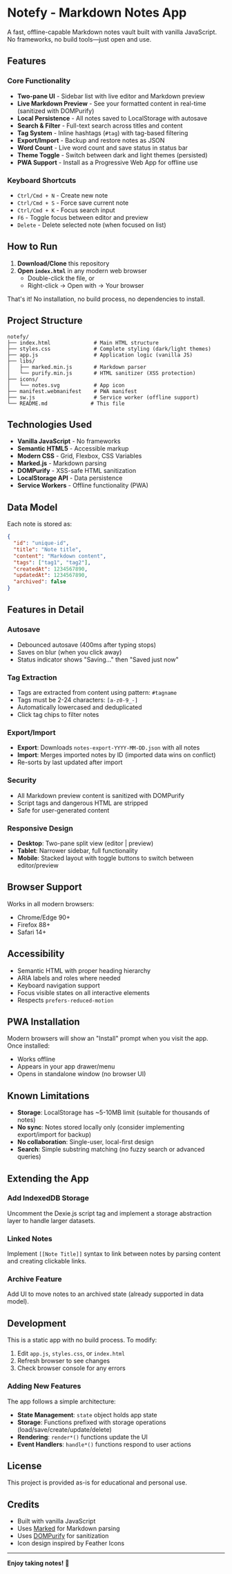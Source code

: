 # Notefy - Markdown Notes App

A fast, offline-capable Markdown notes vault built with vanilla JavaScript. No frameworks, no build tools—just open and use.

## Features

### Core Functionality
- **Two-pane UI** - Sidebar list with live editor and Markdown preview
- **Live Markdown Preview** - See your formatted content in real-time (sanitized with DOMPurify)
- **Local Persistence** - All notes saved to LocalStorage with autosave
- **Search & Filter** - Full-text search across titles and content
- **Tag System** - Inline hashtags (`#tag`) with tag-based filtering
- **Export/Import** - Backup and restore notes as JSON
- **Word Count** - Live word count and save status in status bar
- **Theme Toggle** - Switch between dark and light themes (persisted)
- **PWA Support** - Install as a Progressive Web App for offline use

### Keyboard Shortcuts
- `Ctrl/Cmd + N` - Create new note
- `Ctrl/Cmd + S` - Force save current note
- `Ctrl/Cmd + K` - Focus search input
- `F6` - Toggle focus between editor and preview
- `Delete` - Delete selected note (when focused on list)

## How to Run

1. **Download/Clone** this repository
2. **Open `index.html`** in any modern web browser
   - Double-click the file, or
   - Right-click → Open with → Your browser

That's it! No installation, no build process, no dependencies to install.

## Project Structure

```
notefy/
├── index.html              # Main HTML structure
├── styles.css              # Complete styling (dark/light themes)
├── app.js                  # Application logic (vanilla JS)
├── libs/
│   ├── marked.min.js       # Markdown parser
│   └── purify.min.js       # HTML sanitizer (XSS protection)
├── icons/
│   └── notes.svg           # App icon
├── manifest.webmanifest    # PWA manifest
├── sw.js                   # Service worker (offline support)
└── README.md              # This file
```

## Technologies Used

- **Vanilla JavaScript** - No frameworks
- **Semantic HTML5** - Accessible markup
- **Modern CSS** - Grid, Flexbox, CSS Variables
- **Marked.js** - Markdown parsing
- **DOMPurify** - XSS-safe HTML sanitization
- **LocalStorage API** - Data persistence
- **Service Workers** - Offline functionality (PWA)

## Data Model

Each note is stored as:

```json
{
  "id": "unique-id",
  "title": "Note title",
  "content": "Markdown content",
  "tags": ["tag1", "tag2"],
  "createdAt": 1234567890,
  "updatedAt": 1234567890,
  "archived": false
}
```

## Features in Detail

### Autosave
- Debounced autosave (400ms after typing stops)
- Saves on blur (when you click away)
- Status indicator shows "Saving..." then "Saved just now"

### Tag Extraction
- Tags are extracted from content using pattern: `#tagname`
- Tags must be 2-24 characters: `[a-z0-9_-]`
- Automatically lowercased and deduplicated
- Click tag chips to filter notes

### Export/Import
- **Export**: Downloads `notes-export-YYYY-MM-DD.json` with all notes
- **Import**: Merges imported notes by ID (imported data wins on conflict)
- Re-sorts by last updated after import

### Security
- All Markdown preview content is sanitized with DOMPurify
- Script tags and dangerous HTML are stripped
- Safe for user-generated content

### Responsive Design
- **Desktop**: Two-pane split view (editor | preview)
- **Tablet**: Narrower sidebar, full functionality
- **Mobile**: Stacked layout with toggle buttons to switch between editor/preview

## Browser Support

Works in all modern browsers:
- Chrome/Edge 90+
- Firefox 88+
- Safari 14+

## Accessibility

- Semantic HTML with proper heading hierarchy
- ARIA labels and roles where needed
- Keyboard navigation support
- Focus visible states on all interactive elements
- Respects `prefers-reduced-motion`

## PWA Installation

Modern browsers will show an "Install" prompt when you visit the app. Once installed:
- Works offline
- Appears in your app drawer/menu
- Opens in standalone window (no browser UI)

## Known Limitations

- **Storage**: LocalStorage has ~5-10MB limit (suitable for thousands of notes)
- **No sync**: Notes stored locally only (consider implementing export/import for backup)
- **No collaboration**: Single-user, local-first design
- **Search**: Simple substring matching (no fuzzy search or advanced queries)

## Extending the App

### Add IndexedDB Storage
Uncomment the Dexie.js script tag and implement a storage abstraction layer to handle larger datasets.

### Linked Notes
Implement `[[Note Title]]` syntax to link between notes by parsing content and creating clickable links.

### Archive Feature
Add UI to move notes to an archived state (already supported in data model).

## Development

This is a static app with no build process. To modify:

1. Edit `app.js`, `styles.css`, or `index.html`
2. Refresh browser to see changes
3. Check browser console for any errors

### Adding New Features

The app follows a simple architecture:
- **State Management**: `state` object holds app state
- **Storage**: Functions prefixed with storage operations (load/save/create/update/delete)
- **Rendering**: `render*()` functions update the UI
- **Event Handlers**: `handle*()` functions respond to user actions

## License

This project is provided as-is for educational and personal use.

## Credits

- Built with vanilla JavaScript
- Uses [Marked](https://marked.js.org/) for Markdown parsing
- Uses [DOMPurify](https://github.com/cure53/DOMPurify) for sanitization
- Icon design inspired by Feather Icons

---

**Enjoy taking notes!** 📝
